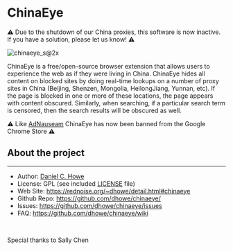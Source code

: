 # ChinaEye

⚠️ Due to the shutdown of our China proxies, this software is now inactive. If you have a solution, please let us know! ⚠️

![chinaeye_s@2x](https://user-images.githubusercontent.com/737638/131649359-5dbb0c22-def6-41c0-8bb2-82cb4ed4d691.jpg)

ChinaEye is a free/open-source browser extension that allows users to experience the web as if they were living in China. ChinaEye hides all content on blocked sites by doing real-time lookups on a number of proxy sites in China (Beijing, Shenzen, Mongolia, HeilongJiang, Yunnan, etc). If the page is blocked in one or more of these locations, the page appears with content obscured. Similarly, when searching, if a particular search term is censored, then the search results will be obscured as well.

⚠️ Like [AdNauseam](https://adnauseam.io/free-adnauseam.html) ChinaEye has now been banned from the Google Chrome Store ⚠️

## About the project
--------
* Author:         [Daniel C. Howe](https://rednoise.org/daniel)
* License:			  GPL (see included [LICENSE](https://github.com/dhowe/RiTa/blob/master/LICENSE) file)
* Web Site:       https://rednoise.org/~dhowe/detail.html#chinaeye
* Github Repo:    https://github.com/dhowe/chinaeye/
* Issues:    https://github.com/dhowe/chinaeye/issues
* FAQ:    https://github.com/dhowe/chinaeye/wiki

<br>

Special thanks to Sally Chen

&nbsp;



